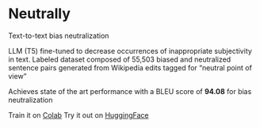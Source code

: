 # Neutrally
Text-to-text bias neutralization 


LLM (T5) fine-tuned to decrease occurrences of inappropriate subjectivity in text. Labeled dataset composed of 55,503 biased and neutralized sentence pairs generated from Wikipedia edits tagged for “neutral point of view”


Achieves state of the art performance with a BLEU score of **94.08** for bias neutralization

Train it on [Colab](https://colab.research.google.com/drive/1SzAFosSaVLNcVFkm6Wvbxpa2CspiSHeb?usp=sharing)
Try it out on [HuggingFace](https://huggingface.co/erickfm/neutrally?text=Neutralize+bias%3A+Mankind+may+eventually+destroy+Earth.)
